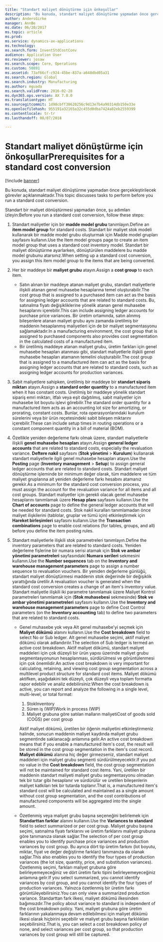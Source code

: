 ```yaml
---
title: "Standart maliyet dönüştürme için önkoşullar"
description: "Bu konuda, standart maliyet dönüştürme yapmadan önce gerçekleştirilecek görevler açıklanmaktadır."
author: AndersGirke
manager: AnnBe
ms.date: 06/20/2017
ms.topic: article
ms.prod: 
ms.service: dynamics-ax-applications
ms.technology: 
ms.search.form: InventStdCostConv
audience: Application User
ms.reviewer: josaw
ms.search.scope: Core, Operations
ms.custom: 50891
ms.assetid: 73af66cf-c924-45be-837a-a648dbd05a31
ms.search.region: Global
ms.search.industry: Manufacturing
ms.author: mguada
ms.search.validFrom: 2016-02-28
ms.dyn365.ops.version: AX 7.0.0
ms.translationtype: HT
ms.sourcegitcommit: 1d98cbff30620256c9d13e7b4a90314db150e33e
ms.openlocfilehash: 955191a32165a32c455d0dba7424a82eb2559399
ms.contentlocale: tr-tr
ms.lasthandoff: 08/07/2018

---
```


# <a name="prerequisites-for-a-standard-cost-conversion"></a><span data-ttu-id="e08cf-103">Standart maliyet dönüştürme için önkoşullar</span><span class="sxs-lookup"><span data-stu-id="e08cf-103">Prerequisites for a standard cost conversion</span></span>

[!include [banner](../includes/banner.md)]

<span data-ttu-id="e08cf-104">Bu konuda, standart maliyet dönüştürme yapmadan önce gerçekleştirilecek görevler açıklanmaktadır.</span><span class="sxs-lookup"><span data-stu-id="e08cf-104">This topic discusses tasks to perform before you run a standard cost conversion.</span></span> 

<span data-ttu-id="e08cf-105">Standart bir maliyet dönüştürmesi yapmadan önce, şu adımları izleyin:</span><span class="sxs-lookup"><span data-stu-id="e08cf-105">Before you run a standard cost conversion, follow these steps:</span></span>

1.  <span data-ttu-id="e08cf-106">Standart maliyetler için bir **madde model grubu** tanımlayın.</span><span class="sxs-lookup"><span data-stu-id="e08cf-106">Define an **item model group** for standard costs.</span></span> <span data-ttu-id="e08cf-107">Standart bir maliyet stok modeli kullanarak bir madde model grubu oluşturmak için Madde model grupları sayfasını kullanın.</span><span class="sxs-lookup"><span data-stu-id="e08cf-107">Use the Item model groups page to create an item model group that uses a standard cost inventory model.</span></span> <span data-ttu-id="e08cf-108">Standart bir maliyet dönüştürme ayarlarken, dönüştürülen maddelere bu madde model grubunu atarsınız.</span><span class="sxs-lookup"><span data-stu-id="e08cf-108">When setting up a standard cost conversion, you assign this item model group to the items that are being converted.</span></span>
2.  <span data-ttu-id="e08cf-109">Her bir maddeye bir **maliyet grubu** atayın.</span><span class="sxs-lookup"><span data-stu-id="e08cf-109">Assign a **cost group** to each item.</span></span>
    -   <span data-ttu-id="e08cf-110">Satın alınan bir maddeye atanan maliyet grubu, standart maliyetlerle ilişkili atanan genel muhasebe hesaplarına temel oluşturabilir.</span><span class="sxs-lookup"><span data-stu-id="e08cf-110">The cost group that is assigned to a purchased item can act as the basis for assigning ledger accounts that are related to standard costs.</span></span> <span data-ttu-id="e08cf-111">Bu, satınalma fiyatı değişikliklerine yönelik atanan genel muhasebe hesaplarını içerebilir.</span><span class="sxs-lookup"><span data-stu-id="e08cf-111">This can include assigning ledger accounts for purchase price variances.</span></span> <span data-ttu-id="e08cf-112">Bir üretim ortamında, satın alınmış bileşenlere atanan maliyet grubu aynı zamanda üretilmiş bir maddenin hesaplanmış maliyetleri için de bir maliyet segmentasyonu sağlamaktadır.</span><span class="sxs-lookup"><span data-stu-id="e08cf-112">In a manufacturing environment, the cost group that is assigned to purchased components also provides cost segmentation in the calculated costs of a manufactured item.</span></span>
    -   <span data-ttu-id="e08cf-113">Bir üretilmiş maddeye atanan maliyet grubu, üretim farkları için genel muhasebe hesapları atanması gibi, standart maliyetlerle ilişkili genel muhasebe hesapları atamanın temelini oluşturabilir.</span><span class="sxs-lookup"><span data-stu-id="e08cf-113">The cost group that is assigned to a manufactured item can act as the basis for assigning ledger accounts that are related to standard costs, such as assigning ledger accounts for production variances.</span></span>

3.  <span data-ttu-id="e08cf-114">Sabit maliyetlere sahipken, üretilmiş bir maddeye bir **standart sipariş miktarı** atayın.</span><span class="sxs-lookup"><span data-stu-id="e08cf-114">Assign a **standard order quantity** to a manufactured item when it has constant costs.</span></span> <span data-ttu-id="e08cf-115">Üretilmiş bir maddeye yönelik standart sipariş emri miktarı, itfalı veya eşit dağıtılmış, sabit maliyetler için muhasebe lot boyutu işlevi görebilir.</span><span class="sxs-lookup"><span data-stu-id="e08cf-115">The standard order quantity for a manufactured item acts as an accounting lot size for amortizing, or prorating, constant costs.</span></span> <span data-ttu-id="e08cf-116">Bunlar, rota operasyonlarındaki kurulum sürelerini veya bir ürün reçetesindeki sabit bileşen miktarını içerebilir.</span><span class="sxs-lookup"><span data-stu-id="e08cf-116">These can include setup times in routing operations or a constant component quantity in a bill of material (BOM).</span></span>
4.  <span data-ttu-id="e08cf-117">Özellikle yeniden değerleme farkı olmak üzere, standart maliyetlerle ilişkili **genel muhasebe hesapları** atayın.</span><span class="sxs-lookup"><span data-stu-id="e08cf-117">Assign **general ledger accounts** that are related to standard costs, especially the revaluation variance.</span></span> <span data-ttu-id="e08cf-118">**Deftere nakil** sayfasını (**Stok yönetimi** &gt; **Kurulum**) kullanarak standart maliyetlerle ilgili genel muhasebe hesapları atayın.</span><span class="sxs-lookup"><span data-stu-id="e08cf-118">Use the **Posting** page (**Inventory management** &gt; **Setup**) to assign general ledger accounts that are related to standard costs.</span></span> <span data-ttu-id="e08cf-119">Standart maliyet dönüştürme işleminde bir minimum değer olarak, tüm maddelere ve tüm maliyet gruplarına ait yeniden değerleme farkı hesabını atamanız gerekir.</span><span class="sxs-lookup"><span data-stu-id="e08cf-119">As a minimum for the standard cost conversion process, you must assign the account for the revaluation variance for all items and all cost groups.</span></span> <span data-ttu-id="e08cf-120">Standart maliyetler için gerekli olacak genel muhasebe hesaplarını tanımlamak üzere **Hesap planı** sayfasını kullanın.</span><span class="sxs-lookup"><span data-stu-id="e08cf-120">Use the **Chart of accounts** page to define the general ledger accounts that will be needed for standard costs.</span></span> <span data-ttu-id="e08cf-121">Stok nakil kuralları tanımlamadan önce maliyet ilişkilerini (tablolar, gruplar ve tümü için) etkinleştirmek için **Hareket birleşimleri** sayfasını kullanın.</span><span class="sxs-lookup"><span data-stu-id="e08cf-121">Use the **Transaction combinations** page to enable cost relations (for tables, groups, and all) before you define the item posting rules.</span></span>
5.  <span data-ttu-id="e08cf-122">Standart maliyetlerle ilişkili stok parametreleri tanımlayın.</span><span class="sxs-lookup"><span data-stu-id="e08cf-122">Define the inventory parameters that are related to standard costs.</span></span> <span data-ttu-id="e08cf-123">Yeniden değerleme fişlerine bir numara serisi atamak için **Stok ve ambar yönetimi parametreleri** sayfasındaki **Numara serileri** sekmesini kullanın.</span><span class="sxs-lookup"><span data-stu-id="e08cf-123">Use the **Number sequences** tab on the **Inventory and warehouse management parameters** page to assign a number sequence to revaluation vouchers.</span></span> <span data-ttu-id="e08cf-124">Bir yeniden değerleme günlüğü, standart maliyet dönüştürmesi maddenin stok değerinde bir değişiklik yarattığında üretilir.</span><span class="sxs-lookup"><span data-stu-id="e08cf-124">A revaluation voucher is generated when the standard cost conversion creates a change of an item's inventory value.</span></span> <span data-ttu-id="e08cf-125">Standart maliyetle ilişkili iki parametre tanımlamak üzere Maliyet Kontrol parametreleri tanımlamak için (**Stok muhasebesi** sekmesinde) **Stok ve ambar yönetimi parametreleri** sayfasını kullanın.</span><span class="sxs-lookup"><span data-stu-id="e08cf-125">Use the **Inventory and warehouse management parameters** page to define Cost Control parameters (on the **Inventory accounting** tab) to define two parameters that are related to standard costs.</span></span>
    -   <span data-ttu-id="e08cf-126">Genel muhasebe yok veya Alt genel muhasebe'yi seçmek için **Maliyet dökümü** alanını kullanın.</span><span class="sxs-lookup"><span data-stu-id="e08cf-126">Use the **Cost breakdown** field to select No or Sub ledger.</span></span> <span data-ttu-id="e08cf-127">Alt genel muhasebe seçimi, aktif maliyet dökümü olarak adlandırılır.</span><span class="sxs-lookup"><span data-stu-id="e08cf-127">The selection of Sub ledger is termed an active cost breakdown.</span></span> <span data-ttu-id="e08cf-128">Aktif maliyet dökümü, standart maliyet maddeleri için çok düzeyli bir ürün yapısı üzerinde maliyet grubu segmentasyonunun hesaplanması, sürdürülmesi ve görüntülenmesi için çok önemlidir.</span><span class="sxs-lookup"><span data-stu-id="e08cf-128">An active cost breakdown is very important for calculating, retaining, and viewing cost group segmentation across a multilevel product structure for standard cost items.</span></span> <span data-ttu-id="e08cf-129">Maliyet dökümü aktifken, aşağıdakini tek düzeyli, çok düzeyli veya toplam formatta rapor edebilir ve analiz edebilirsiniz:</span><span class="sxs-lookup"><span data-stu-id="e08cf-129">When the cost breakdown is active, you can report and analyze the following in a single level, multi-level, or total format:</span></span>
        1.  <span data-ttu-id="e08cf-130">Stok</span><span class="sxs-lookup"><span data-stu-id="e08cf-130">Inventory</span></span>
        2.  <span data-ttu-id="e08cf-131">Süren iş (WIP)</span><span class="sxs-lookup"><span data-stu-id="e08cf-131">Work in process (WIP)</span></span>
        3.  <span data-ttu-id="e08cf-132">Maliyet grubuna göre satılan malların maliyeti</span><span class="sxs-lookup"><span data-stu-id="e08cf-132">Cost of goods sold (COGS) per cost group</span></span>

        <span data-ttu-id="e08cf-133">Aktif maliyet dökümü, üretilen bir öğenin maliyetini etkinleştirmeniz halinde, sonucun maddenin maliyet kaydında maliyet grubu segmentinde saklanacağı anlamına gelir.</span><span class="sxs-lookup"><span data-stu-id="e08cf-133">An active cost breakdown means that if you enable a manufactured item's cost, the result will be stored in the cost group segmentation in the item's cost record.</span></span> <span data-ttu-id="e08cf-134">**Maliyet dökümü** alanına hiç değer girmezseniz, standart maliyet maddeleri için maliyet grubu segmenti sürdürülmeyecektir.</span><span class="sxs-lookup"><span data-stu-id="e08cf-134">If you put no value in the **Cost breakdown** field, the cost group segmentation will not be maintained for standard cost items.</span></span> <span data-ttu-id="e08cf-135">Yani, üretilen bir maddenin standart maliyeti maliyet grubu segmentasyonu olmadan tek bir tutar gibi hesaplanır ve sürdürülür ve üretilen bileşenlerin maliyet katkıları tek bir tutarda toplanır.</span><span class="sxs-lookup"><span data-stu-id="e08cf-135">That is, a manufactured item's standard cost will be calculated and maintained as a single amount without cost group segmentation, and the cost contributions of manufactured components will be aggregated into the single amount.</span></span>
    -   <span data-ttu-id="e08cf-136">Özetlenmiş veya maliyet grubu başına seçeneğini belirlemek için **Standarttan farklar** alanını kullanın.</span><span class="sxs-lookup"><span data-stu-id="e08cf-136">Use the **Variances to standard** field to select summarized or per cost group.</span></span> <span data-ttu-id="e08cf-137">Maliyet grubu başına seçimi, satınalma fiyatı farklarını ve üretim farklarını maliyet grubuna göre tanımanıza olanak sağlar.</span><span class="sxs-lookup"><span data-stu-id="e08cf-137">The selection of per cost group enables you to identify purchase price variances and production variances by cost group.</span></span> <span data-ttu-id="e08cf-138">Bu ayrıca dört tip üretim farkını (lot boyutu, miktar, fiyat ve değer değiştirme farkları) tanımanıza da olanak sağlar.</span><span class="sxs-lookup"><span data-stu-id="e08cf-138">This also enables you to identify the four types of production variances (the lot size, quantity, price, and substitution variances).</span></span> <span data-ttu-id="e08cf-139">Özetlenmiş seçimi, farkları maliyet grubuna göre belirleyemeyeceğiniz ve dört üretim farkı tipini belirleyemeyeceğiniz anlamına gelir.</span><span class="sxs-lookup"><span data-stu-id="e08cf-139">If you select summarized, you cannot identify variances by cost group, and you cannot identify the four types of production variances.</span></span> <span data-ttu-id="e08cf-140">Yalnızca özetlenmiş bir üretim farkı görüntüleyebilirsiniz.</span><span class="sxs-lookup"><span data-stu-id="e08cf-140">You can only view a summarized production variance.</span></span> <span data-ttu-id="e08cf-141">Standarttan fark ilkesi, maliyet dökümü ilkesinden bağımsızdır.</span><span class="sxs-lookup"><span data-stu-id="e08cf-141">The policy about variance to standard is independent of the cost breakdown policy.</span></span> <span data-ttu-id="e08cf-142">Yani, maliyet grubuna göre üretim farklarının yakalanmaya devam edilebilmesi için maliyet dökümü ilkesi olarak hiçbirini seçebilir ve maliyet grubu başına farklılıkları seçebilirsiniz.</span><span class="sxs-lookup"><span data-stu-id="e08cf-142">That is, you can select a cost breakdown policy of none, and select variances per cost group, so that production variances by cost group will still be captured.</span></span>






